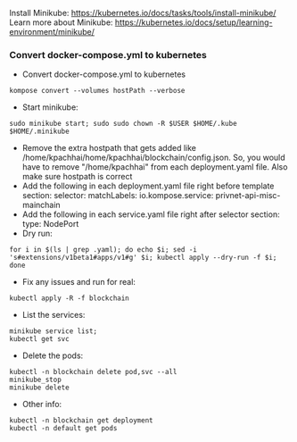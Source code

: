 Install Minikube: https://kubernetes.io/docs/tasks/tools/install-minikube/
Learn more about Minikube: https://kubernetes.io/docs/setup/learning-environment/minikube/


### Convert docker-compose.yml to kubernetes
- Convert docker-compose.yml to kubernetes
```
kompose convert --volumes hostPath --verbose
```
- Start minikube:
```
sudo minikube start; sudo sudo chown -R $USER $HOME/.kube $HOME/.minikube
```
- Remove the extra hostpath that gets added like /home/kpachhai/home/kpachhai/blockchain/config.json. So, you would have to remove "/home/kpachhai" from each deployment.yaml file. Also make sure hostpath is correct
- Add the following in each deployment.yaml file right before template section:
  selector:
    matchLabels:
      io.kompose.service: privnet-api-misc-mainchain
- Add the following in each service.yaml file right after selector section:
  type: NodePort
- Dry run:
```
for i in $(ls | grep .yaml); do echo $i; sed -i 's#extensions/v1beta1#apps/v1#g' $i; kubectl apply --dry-run -f $i; done
```
- Fix any issues and run for real:
```
kubectl apply -R -f blockchain
```
- List the services:
```
minikube service list;
kubectl get svc
```
- Delete the pods:
```
kubectl -n blockchain delete pod,svc --all
minikube_stop
minikube delete
```

- Other info:
```
kubectl -n blockchain get deployment
kubectl -n default get pods
```